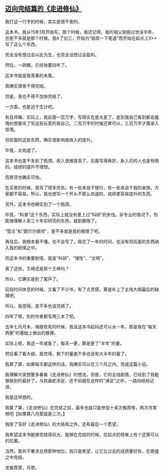 ## [迈向完结篇的《走进修仙》](https://www.xxbiquge.com/11_11207/9241217.html)


  我打这一行字的时候，其实是很不舍的。

  这本书，我从15年1月开始写，那个时候，我还记得，我的祖父刚刚过世没半年，也差不多就是那个时候，我A了剑三，开始为“锻炼一下笔速”而开始在起点上X**写了这么个东西。

  完全没有想过会以此为生，也完全没想过会盈利。

  然后，一转眼，已经快要四年了。

  这本书就是我青春的末尾。

  我确实很舍不得完结。

  但是，我也不得不加快完结了。

  一方面，也是迫于生计吧。

  有目共睹，实际上，我前面一百万字，写得实在是太差了，差到我自己看到都会羞愧的想要杀了写这些玩意的我自己。二百万字的时候还算可以，三百万字才算渐入佳境。

  但前面的这些东西，确实很影响我收入的提升。

  毕竟，太劝退了。

  这本书也差不多到了瓶颈。收入很难提高了。后面写得再好，新入坑的人也是有限的。成绩的提升不理想。

  而房贷也确实可怕。

  在买房的时候，我背了很多债务。有一些来自于银行，有一些来自于我的亲族。大家都不容易。所以，我也想写一个开头不那么劝退的、成绩更容易提升的东西。

  另外，这本书也确实到了一个瓶颈。

  毕竟，“科普”这个东西，实际上就没有更上过“科研”的步伐。非专业的情况下，你能够理解人家三十年前研究的东西，就到极限了。

  “弦论”和“朗贝尔纲领”，差不多就是我的极限了吧。

  再往后，我根本看不懂，也不会写了。我花了一年的时间，也没有将后面的东西纳入我的剧情之中。

  而这本书的重要剧情，就是“科研”、“理性”、“文明”。

  离了这些，王崎还是那个王崎吗？

  所以，它确实是到了尾声了。

  前段时间休息的时候，又看了不少书，有了点灵感，算是补上了主线大纲最后的缺憾吧。

  所以，我觉得，差不多也该完结了。

  四年了啊，别的作者都写两三本了吧。

  去年七月月末，梅歌牧死的时候，我说这本书起码还可以水一年。那是我在“每天两更”的基础上做出的推算。

  实际上呢，我这一年咸鱼了，每天一更，算是更了“半年”的量。

  然后看了看大纲，我觉得，剩下的量差不多也该有大半年的量了。

  我算了算，如果每天都这样的话，我确实可以在三个月之内，完成这篇小说。

  我理解大家想要多看看《走进修仙》的想法。但是，它的主线剧情，已经到了我能够做到的最好了。与其画蛇添足，还不如就在这样的“满足”之中，一路向结局迈进。

  我是这样想的。

  我算了算，《走进修仙》在完结之前，最多也就只能参加十来次推荐榜，两次月票榜吧【如果算八月那就是三次。】

  我除了写好《走进修仙》的大结局之外，还有最后一个愿望。

  我希望这本书能够完结得风光，能够在完结的时候，在起点的榜单上有个还算可以的位置。

  当然，我并不奢求总榜那种地位。我只是希望，让它比过去的成绩要好些，在鼎盛之中完结。

  求推荐票，月票。
